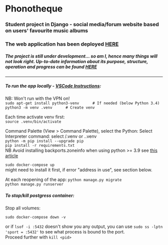 # Phonotheque
### Student project in Django - social media/forum website based on users' favourite music albums

### The web application has been deployed [HERE](https://phonotheque.up.railway.app/)
##### The project is still under development... so am I, hence many things will not look right. Up-to-date information about its purpose, structure, operation and progress can be found [HERE](https://phonotheque.up.railway.app/about/)
---

##### To run the app locally - [VSCode Instructions](https://code.visualstudio.com/docs/python/tutorial-django):
NB: Won't run with the VPN on!  
`sudo apt-get install python3-venv      # If needed (below Python 3.4)`  
`python3 -m venv .venv      # Create venv`     

Each time activate venv first:  
```source .venv/bin/activate``` 

Command Palette (View > Command Palette), select the Python: Select Interpreter command: select /.venv or .\.venv  
`python -m pip install --upgrade pip`  
`pip install -r requirements.txt`  
NB Avoid installing backports.zoneinfo when using python >= 3.9 
see [this article](https://stackoverflow.com/questions/71712258/error-could-not-build-wheels-for-backports-zoneinfo-which-is-required-to-insta)
		
`sudo docker-compose up`  
might need to install it first, if error "address in use", see section below.

At each reopening of the app:
`python manage.py migrate`  
`python manage.py runserver`

##### To stop/kill postgress container:
Stop all volumes:  
```
sudo docker-compose down -v
```  
or
if ```lsof -i :5432``` doesn't show you any output, you can use 
```sudo ss -lptn 'sport = :5432'``` to see what process is bound to the port.  
Proceed further with ```kill <pid>```

	

